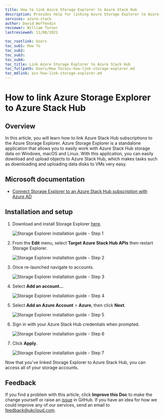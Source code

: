 ```yaml
---
title: How to link Azure Storage Explorer to Azure Stack Hub
description: Provides help for linking Azure Storage Explorer to Azure Stack Hub
services: azure-stack
author: David Woffendin
reviewer: William Turner
lastreviewed: 11/08/2021

toc_rootlink: Users
toc_sub1: How To
toc_sub2:
toc_sub3:
toc_sub4:
toc_title: Link Azure Storage Explorer to Azure Stack Hub
toc_fullpath: Users/How To/azs-how-link-storage-explorer.md
toc_mdlink: azs-how-link-storage-explorer.md
---
```


# How to link Azure Storage Explorer to Azure Stack Hub

## Overview

In this article, you will learn how to link Azure Stack Hub subscriptions to the Azure Storage Explorer. Azure Storage Explorer is a standalone application that allows you to easily work with Azure Stack Hub storage data on Windows, macOS and Linux. With this application, you can easily download and upload objects to Azure Stack Hub, which makes tasks such as downloading and uploading data disks to VMs very easy.

## Microsoft documentation

- [Connect Storage Explorer to an Azure Stack Hub subscription with Azure AD](https://docs.microsoft.com/en-us/azure-stack/user/azure-stack-storage-connect-se?view=azs-2002#connect-to-an-azure-stack-hub-subscription-with-azure-ad)

## Installation and setup

1. Download and install Storage Explorer [here](https://azure.microsoft.com/en-us/features/storage-explorer/).

    ![Storage Explorer installation guide - Step 1](images/azs-browser-storage-tool-download.png)

2. From the **Edit** menu, select **Target Azure Stack Hub APIs** then restart Storage Explorer.

    ![Storage Explorer installation guide - Step 2](images/azs-installation-storage-tool-1.png)

3. Once re-launched navigate to accounts.

    ![Storage Explorer installation guide - Step 3](images/azs-installation-storage-tool-2.png)

4. Select **Add an account...**

    ![Storage Explorer installation guide - Step 4](images/azs-installation-storage-tool-3.png)

5. Select **Add an Azure Account** \> **Azure**, then click **Next**.

    ![Storage Explorer installation guide - Step 5](images/azs-installation-storage-tool-4.png)

6. Sign in with your Azure Stack Hub credentials when prompted.

    ![Storage Explorer installation guide - Step 6](images/azs-installation-storage-tool-5.png)

7. Click **Apply**.

    ![Storage Explorer installation guide - Step 7](images/azs-installation-storage-tool-6.png)

Now that you've linked Storage Explorer to Azure Stack Hub, you can access all of your storage accounts.

## Feedback

 If you find a problem with this article, click **Improve this Doc** to make the change yourself or raise an [issue](https://github.com/UKCloud/documentation/issues) in GitHub. If you have an idea for how we could improve any of our services, send an email to <feedback@ukcloud.com>.
